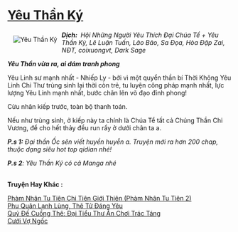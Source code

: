 <a href="https://utruyen.com/yeu-than-ky/16810/" title="Yêu Thần Ký"><h1>Yêu Thần Ký</h1></a><div style="display:table"><img align="right" style="float: left; padding: 10px;" src="https://utruyen.com/images/story/200x260/yeu-than-ky.jpg" alt="Yêu Thần Ký"><b><i>Dịch: </i></b><i> Hội Những Người Yêu Thích Đại Chúa Tể + Yêu Thần Ký, Lê Luận Tuấn, Lão Bảo, Sa Đọa, Hòa Đập Zai, NĐT, coixuongvt, Dark Sage</i><p></p><i><b>Yêu Thần vừa ra, ai dám tranh phong</b></i><p></p>Yêu Linh sư mạnh nhất - Nhiếp Ly - bởi vì một quyển thần bí Thời Không Yêu Linh Chi Thư trùng sinh lại thời còn trẻ, tu luyện công pháp mạnh nhất, lực lượng Yêu Linh mạnh nhất, bước chân lên võ đạo đỉnh phong!<p></p><p></p>Cừu nhân kiếp trước, toàn bộ thanh toán.<p></p><p></p>Nếu như trùng sinh, ở kiếp này ta chính là Chúa Tể tất cả Chúng Thần Chi Vương, để cho hết thảy đều run rẩy ở dưới chân ta a.<p></p><b><i>P.s 1:</i></b><i> Đại thần Ốc sên viết huyền huyễn a. Truyện mới ra hơn 200 chap, thuộc dạng siêu hot top qidian nhé!</i><p></p><b><i>P.s 2</i></b><i>: Yêu Thần Ký có cả Manga nhé </i></div><p><br><b>Truyện Hay Khác :</b></p><a href="https://utruyen.com/pham-nhan-tu-tien-chi-tien-gioi-thien-pham-nhan-tu-tien-2/17517/" alt="Phàm Nhân Tu Tiên Chi Tiên Giới Thiên (Phàm Nhân Tu Tiên 2)">Phàm Nhân Tu Tiên Chi Tiên Giới Thiên (Phàm Nhân Tu Tiên 2)</a><br/><a href="https://github.com/quanluxury/ngontinhhot/tree/master/truyenhay/17374/" alt="Phu Quân Lạnh Lùng, Thê Tử Đáng Yêu">Phu Quân Lạnh Lùng, Thê Tử Đáng Yêu</a><br/><a href="https://truyenhot2020.wordpress.com/2019/12/11/quy-de-cuong-the-dai-tieu-thu-an-choi-trac-tang/" alt="Quỷ Đế Cuồng Thê: Đại Tiểu Thư Ăn Chơi Trác Táng">Quỷ Đế Cuồng Thê: Đại Tiểu Thư Ăn Chơi Trác Táng</a><br/><a href="https://github.com/quanluxury/ngontinhhot/tree/master/truyenhay/19410/" alt="Cưới Vợ Ngốc">Cưới Vợ Ngốc</a><br/>